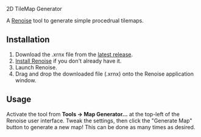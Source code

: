 2D TileMap Generator

A [Renoise](https://www.renoise.com/products/renoise) tool to generate simple procedrual tilemaps.

## Installation
1. Download the .xrnx file from the [latest release](https://github.com/M-O-Marmalade/Map-Generator/releases/latest).
2. [Install Renoise](https://www.renoise.com/download) if you don't already have it.
3. Launch Renoise.
4. Drag and drop the downloaded file (.xrnx) onto the Renoise application window.

## Usage
Activate the tool from **Tools -> Map Generator...** at the top-left of the Renoise user interface.
Tweak the settings, then click the "Generate Map" button to generate a new map! This can be done as many times as desired.

